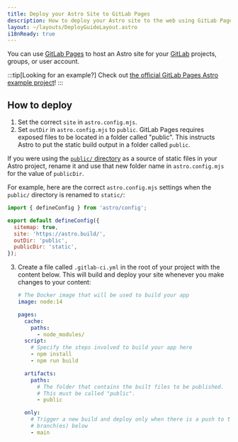 ```yaml
---
title: Deploy your Astro Site to GitLab Pages
description: How to deploy your Astro site to the web using GitLab Pages.
layout: ~/layouts/DeployGuideLayout.astro
i18nReady: true
---
```


You can use [GitLab Pages](https://pages.gitlab.io/) to host an Astro site for your [GitLab](https://about.gitlab.com/) projects, groups, or user account.

:::tip[Looking for an example?]
Check out [the official GitLab Pages Astro example project](https://gitlab.com/pages/astro)!
:::

## How to deploy

1. Set the correct `site` in `astro.config.mjs`.
2. Set `outDir` in `astro.config.mjs` to `public`. GitLab Pages requires exposed files to be located in a folder called "public". This instructs Astro to put the static build output in a folder called `public`.

If you were using the [`public/` directory](/en/reference/configuration-reference/#publicdir) as a source of static files in your Astro project, rename it and use that new folder name in `astro.config.mjs` for the value of `publicDir`.

For example, here are the correct `astro.config.mjs` settings when the `public/` directory is renamed to `static/`:

   ```js
   import { defineConfig } from 'astro/config';
   
   export default defineConfig({
     sitemap: true,
     site: 'https://astro.build/',
     outDir: 'public',
     publicDir: 'static',
   });
   ```

3. Create a file called `.gitlab-ci.yml` in the root of your project with the content below. This will build and deploy your site whenever you make changes to your content:

   ```yaml
   # The Docker image that will be used to build your app
   image: node:14
   
   pages:
     cache:
       paths:
         - node_modules/
     script:
       # Specify the steps involved to build your app here
       - npm install
       - npm run build

     artifacts:
       paths:
         # The folder that contains the built files to be published.
         # This must be called "public".
         - public

     only:
       # Trigger a new build and deploy only when there is a push to the
       # branch(es) below
       - main
   ```
